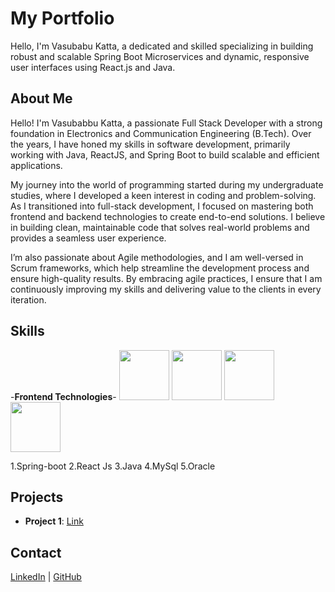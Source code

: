 # My Portfolio
Hello, I'm Vasubabu Katta, a dedicated and skilled specializing in building robust and scalable Spring Boot Microservices and dynamic, responsive user interfaces using React.js and Java.

## About Me
Hello! I'm Vasubabbu Katta, a passionate Full Stack Developer with a strong foundation in Electronics and Communication Engineering (B.Tech). Over the years, I have honed my skills in software development, primarily working with Java, ReactJS, and Spring Boot to build scalable and efficient applications.

My journey into the world of programming started during my undergraduate studies, where I developed a keen interest in coding and problem-solving. As I transitioned into full-stack development, I focused on mastering both frontend and backend technologies to create end-to-end solutions. I believe in building clean, maintainable code that solves real-world problems and provides a seamless user experience.

I’m also passionate about Agile methodologies, and I am well-versed in Scrum frameworks, which help streamline the development process and ensure high-quality results. By embracing agile practices, I ensure that I am continuously improving my skills and delivering value to the clients in every iteration.

## Skills
-**Frontend Technologies**-
<img src="https://upload.wikimedia.org/wikipedia/commons/6/61/HTML5_logo_and_wordmark.svg" width="80">
<img src="https://upload.wikimedia.org/wikipedia/commons/d/d5/CSS3_logo_and_wordmark.svg" width="80">
<img src="https://upload.wikimedia.org/wikipedia/commons/6/6a/JavaScript-logo.png" width="80">
<img src="https://upload.wikimedia.org/wikipedia/commons/a/a7/React-icon.svg" width="80">


  1.Spring-boot
  2.React Js
  3.Java
  4.MySql
  5.Oracle
## Projects
- **Project 1**: [Link](https://github.com/your-repo)


## Contact
[LinkedIn](https://www.linkedin.com/in/katta-vasubabu-6b5142229/) | [GitHub](https://github.com/VASUBABUKATTA)
